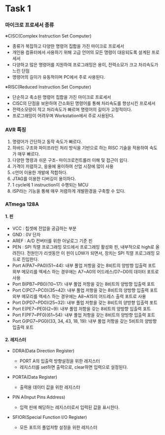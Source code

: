 # Task 1
### 마이크로 프로세서 종류
※CISC(Complex Instruction Set Computer)
  - 종류가 복잡하고 다양한 명령어 집합을 가진 마이크로 프로세서
  - 개인용 컴퓨터에서 사용하기 위해 고급 언어의 모든 명령이 대응되도록 설계된 프로세서
  - 다양하고 많은 명령어를 지원하여 프로그래밍은 용이, 전력소모가 크고 처리속도가 느린 단점
  - 명령어의 길이가 유동적이며 PC에서 주로 사용된다.

※RISC(Reduced Instruction Set Computer)
  - 단순하고 축소된 명령어 집합을 가진 마이크로 프로세서
  - CISC의 단점을 보완하여 간소화된 명령어를 통해 처리속도를 향상시킨 프로세서
  - 전력소모량이 적고 처리속도가 빠르며 명령어의 길이가 고정적이다.
  - 프로그래밍이 어려우며 Workstation에서 주로 사용된다.

### AVR 특징
1. 명령어가 간단하고 동작 속도가 빠르다.
2. 하바드 구조와 파이프라인 처리 방식을 기반으로 하는 RISC 기술을 적용하여 속도가 매우 빠르다.
3. 다양한 명령과 쉬운 구조- 마이크로컨트롤러 이해 및 접근이 쉽다.
4. 가격이 저렴하고, 응용에 용이하여 산업 시장에 많이 사용
5. c언어 이용한 개발에 적합하다.
6. JTAG를 이용한 디버깅이 용이하다.
7. 1 cycle에 1 instruction이 수행되는 MCU
8.  ISP라는 기능을 통해 매우 저렴하게 개발환경을 구축할 수 있다.

### ATmega 128A
#### 1. 핀
 - VCC : 칩셋에 전압을 공급하는 부분
 - GND :  0V 단자
 - AREF : A/D 컨버터를 위한 아날로그 기준 핀
 - PEN : SPI 직렬 프로그래밍 모드에서 프로그래밍 활성화 핀, 내부적으로 high로 올려진다. 전원인가 리셋동안 이 핀이 LOW가 되면서, 장치는 SPI 직렬 프로그래밍 모드로 진입한다.
 - Port A(PA7~PA0)(51~44): 내부 풀업 저항을 갖는 8비트의 양방향 입출력 포트  
                           외부 메모리를 엑세스 하는 경우에는 A7~A0의 어드레스/D7~D0의 데이터 포트로 사용
 - Port B(PB7~PB0)(10~17): 내부 풀업 저항을 갖는 8비트의 양방향 입출력 포트
 - Port C(PC7~PC0)(35~42): 내부 풀업 저항을 갖는 8비트의 양방향 입출력 포트 외부 
                           메모리를 엑세스 하는 경우에는 A8~A15의 어드레스 출력 포트로 사용
 - Port D(PD7~PD0)(25~32):  내부 풀업 저항을 갖는 8비트의 양방향 입출력 포트
 - Port E(PE7~PE0)(2~9):  내부 풀업 저항을 갖는 8비트의 양방향 입출력 포트
 - Port F(PF7~PF0)(61~54):  내부 풀업 저항을 갖는 8비트의 양방향 입출력 포트
 - Port G(PG7~PG0)(33, 34, 43, 18, 19):  내부 풀업 저항을 갖는 5비트의 양방향 입출력 포트

#### 2. 레지스터
 - DDRA(Data Direction Register)
 
   - PORT A의 입출력 방향설정을 위한 레지스터
   - 레지스터를 set하면 출력으로, clear하면 입력으로 설정된다.

- PORTA(Data Register)

  - 출력용 데이터 값을 위한 레지스터

 - PIN A(Input Pins Address)
   
   - 입력 핀에 해당하는 레지스터로서 입력된 값을 표시한다.
 
 - SFIOR(Special Function I/O Register)

   - 모든 포트의 풀업저항 설정을 위한 레지스터
